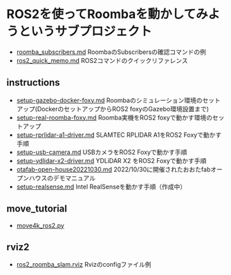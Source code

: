 # ROS2を使ってRoombaを動かしてみようというサブプロジェクト

- [roomba_subscribers.md](roomba_subscribers.md) RoombaのSubscribersの確認コマンドの例
- [ros2_quick_memo.md](ros2_quick_memo.md) ROS2コマンドのクイックリファレンス

## instructions
  - [setup-gazebo-docker-foxy.md](instructions/setup-gazebo-docker-foxy.md) Roombaのシミュレーション環境のセットアップ(DockerのセットアップからROS2 foxyのGazebo環境設置まで)
  - [setup-real-roomba-foxy.md](instructions/setup-real-roomba-foxy.md) Roomba実機をROS2 foxyで動かす環境のセットアップ
  - [setup-rprlidar-a1-driver.md](instructions/setup-rprlidar-a1-driver.md) SLAMTEC RPLIDAR A1をROS2 Foxyで動かす手順
  - [setup-usb-camera.md](instructions/setup-usb-camera.md) USBカメラをROS2 Foxyで動かす手順
  - [setup-ydlidar-x2-driver.md](instructions/setup-ydlidar-x2-driver.md) YDLiDAR X2 をROS2 Foxyで動かす手順
  - [otafab-open-house20221030.md](instructions/otafab-open-house20221030.md) 2022/10/30に開催されたおおたfabオープンハウスのデモマニュアル
  - [setup-realsense.md](instructions/setup-realsense.md) Intel RealSenseを動かす手順（作成中）

## move_tutorial
  - [move4k_ros2.py](move_tutorial/move4k_ros2.py)

## rviz2
  - [ros2_roomba_slam.rviz](rviz2/ros2_roomba_slam.rviz) Rvizのconfigファイル例

